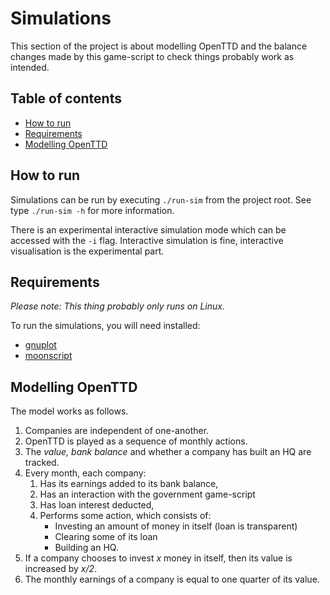 # Simulations

This section of the project is about modelling OpenTTD and the balance changes made by this game-script to check things probably work as intended.

## Table of contents

<!-- vim-markdown-toc GFM -->

* [How to run](#how-to-run)
* [Requirements](#requirements)
* [Modelling OpenTTD](#modelling-openttd)

<!-- vim-markdown-toc -->

## How to run

Simulations can be run by executing `./run-sim` from the project root.
See type `./run-sim -h` for more information.

There is an experimental interactive simulation mode which can be accessed with the `-i` flag.
Interactive simulation is fine, interactive visualisation is the experimental part.

## Requirements

_Please note: This thing probably only runs on Linux._

To run the simulations, you will need installed:

- [gnuplot](http://www.gnuplot.info)
- [moonscript](https://moonscript.org)

## Modelling OpenTTD

The model works as follows.

1. Companies are independent of one-another.
2. OpenTTD is played as a sequence of monthly actions.
3. The _value, bank balance_ and whether a company has built an HQ are tracked.
4. Every month, each company:
	1. Has its earnings added to its bank balance,
	2. Has an interaction with the government game-script
	3. Has loan interest deducted,
	4. Performs some action, which consists of:
		- Investing an amount of money in itself (loan is transparent)
		- Clearing some of its loan
		- Building an HQ.
5. If a company chooses to invest _x_ money in itself, then its value is increased by _x/2_.
6. The monthly earnings of a company is equal to one quarter of its value.
